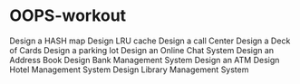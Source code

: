 # OOPS-workout
Design a HASH map
Design LRU cache 
Design a call Center 
Design a Deck of Cards 
Design a parking lot 
Design an Online Chat System 
Design an Address Book 
Design Bank Management System 
Design an ATM 
Design Hotel Management System 
Design Library Management System
